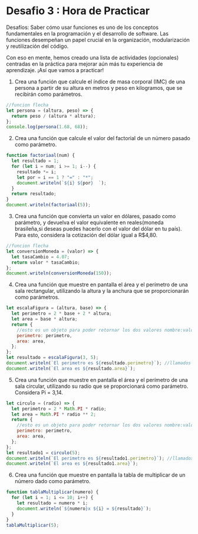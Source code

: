 <h1>Desafio 3 : Hora de Practicar</h1>

Desafíos: Saber cómo usar funciones es uno de los conceptos fundamentales en la programación y el desarrollo de software. Las funciones desempeñan un papel crucial en la organización, modularización y reutilización del código.

Con eso en mente, hemos creado una lista de actividades (opcionales) centradas en la práctica para mejorar aún más tu experiencia de aprendizaje. ¡Así que vamos a practicar!

1. Crea una función que calcule el índice de masa corporal (IMC) de una persona a partir de su altura en metros y peso en kilogramos, que se recibirán como parámetros.

```javascript
//funcion flecha
let persona = (altura, peso) => {
  return peso / (altura * altura);
};
console.log(persona(1.68, 68));
```

2. Crea una función que calcule el valor del factorial de un número pasado como parámetro.

```javascript
function factoriaal(num) {
  let resultado = 1;
  for (let i = num; i >= 1; i--) {
    resultado *= i;
    let por = i == 1 ? "=" : "*";
    document.writeln(`${i} ${por}  `);
  }
  return resultado;
}
document.writeln(factoriaal(5));
```

3. Crea una función que convierta un valor en dólares, pasado como parámetro, y devuelva el valor equivalente en reales(moneda brasileña,si deseas puedes hacerlo con el valor del dólar en tu país). Para esto, considera la cotización del dólar igual a R$4,80.

```javascript
//funcion flecha
let conversionMoneda = (valor) => {
  let tasaCambio = 4.07;
  return valor * tasaCambio;
};
document.writeln(conversionMoneda(150));
```

4. Crea una función que muestre en pantalla el área y el perímetro de una sala rectangular, utilizando la altura y la anchura que se proporcionarán como parámetros.

```javascript
let escalaFigura = (altura, base) => {
  let perimetro = 2 * base + 2 * altura;
  let area = base * altura;
  return {
    //esto es un objeto para poder retornar los dos valores nombre:valor
    perimetro: perimetro,
    area: area,
  };
};
let resultado = escalaFigura(3, 5);
document.writeln(`El perimetro es ${resultado.perimetro}`); //llamados la variable y el nombre de el valor en el objeto
document.writeln(`El area es ${resultado.area}`);
```

5. Crea una función que muestre en pantalla el área y el perímetro de una sala circular, utilizando su radio que se proporcionará como parámetro. Considera Pi = 3,14.

```javascript
let circulo = (radio) => {
  let perimetro = 2 * Math.PI * radio;
  let area = Math.PI * radio ** 2;
  return {
    //esto es un objeto para poder retornar los dos valores nombre:valor
    perimetro: perimetro,
    area: area,
  };
};
let resultado1 = circulo(5);
document.writeln(`El perimetro es ${resultado1.perimetro}`); //llamados la variable y el nombre de el valor en el objeto
document.writeln(`El area es ${resultado1.area}`);
```

6. Crea una función que muestre en pantalla la tabla de multiplicar de un número dado como parámetro.

```javascript
function tablaMultiplicar(numero) {
  for (let i = 1; i <= 10; i++) {
    let resultado = numero * i;
    document.writeln(`${numero}x ${i} = ${resultado}`);
  }
}
tablaMultiplicar(5);
```
